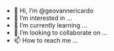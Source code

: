 - 👋 Hi, I’m @geovannericardo
- 👀 I’m interested in ...
- 🌱 I’m currently learning ...
- 💞️ I’m looking to collaborate on ...
- 📫 How to reach me ...

<!---
geovannericardo/geovannericardo is a ✨ special ✨ repository because its `README.md` (this file) appears on your GitHub profile.
You can click the Preview link to take a look at your changes.
--->

